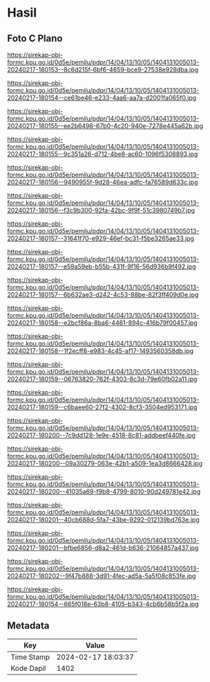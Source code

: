 # Hasil

## Foto C Plano

https://sirekap-obj-formc.kpu.go.id/0d5e/pemilu/pdpr/14/04/13/10/05/1404131005013-20240217-180153--8c6d215f-6bf6-4659-bce9-27538e928dba.jpg

https://sirekap-obj-formc.kpu.go.id/0d5e/pemilu/pdpr/14/04/13/10/05/1404131005013-20240217-180154--ce61be46-e233-4aa6-aa7a-d2001fa065f0.jpg

https://sirekap-obj-formc.kpu.go.id/0d5e/pemilu/pdpr/14/04/13/10/05/1404131005013-20240217-180155--ee2b6498-67b0-4c20-940e-7278e445a62b.jpg

https://sirekap-obj-formc.kpu.go.id/0d5e/pemilu/pdpr/14/04/13/10/05/1404131005013-20240217-180155--9c351a26-d712-4be8-ac60-1096f5308893.jpg

https://sirekap-obj-formc.kpu.go.id/0d5e/pemilu/pdpr/14/04/13/10/05/1404131005013-20240217-180156--9490955f-9d28-46ea-adfc-fa76589d633c.jpg

https://sirekap-obj-formc.kpu.go.id/0d5e/pemilu/pdpr/14/04/13/10/05/1404131005013-20240217-180156--f3c9b300-92fa-42bc-9f9f-51c3980749b7.jpg

https://sirekap-obj-formc.kpu.go.id/0d5e/pemilu/pdpr/14/04/13/10/05/1404131005013-20240217-180157--31641f70-e929-46ef-bc31-f5be3265ae33.jpg

https://sirekap-obj-formc.kpu.go.id/0d5e/pemilu/pdpr/14/04/13/10/05/1404131005013-20240217-180157--e59a59eb-b55b-431f-9f16-56d936b9f492.jpg

https://sirekap-obj-formc.kpu.go.id/0d5e/pemilu/pdpr/14/04/13/10/05/1404131005013-20240217-180157--6b632ae3-d242-4c53-88be-82f3ff409d0e.jpg

https://sirekap-obj-formc.kpu.go.id/0d5e/pemilu/pdpr/14/04/13/10/05/1404131005013-20240217-180158--e2bcf86a-8ba6-4461-894c-416b79f00457.jpg

https://sirekap-obj-formc.kpu.go.id/0d5e/pemilu/pdpr/14/04/13/10/05/1404131005013-20240217-180158--1f2ecff8-e983-4c45-af17-1493560358db.jpg

https://sirekap-obj-formc.kpu.go.id/0d5e/pemilu/pdpr/14/04/13/10/05/1404131005013-20240217-180159--06763820-762f-4303-8c3d-79e60fb02a11.jpg

https://sirekap-obj-formc.kpu.go.id/0d5e/pemilu/pdpr/14/04/13/10/05/1404131005013-20240217-180159--c6baee60-27f2-4302-8cf3-3504ed953171.jpg

https://sirekap-obj-formc.kpu.go.id/0d5e/pemilu/pdpr/14/04/13/10/05/1404131005013-20240217-180200--7c9dd128-1e9e-4518-8c81-addbeef440fe.jpg

https://sirekap-obj-formc.kpu.go.id/0d5e/pemilu/pdpr/14/04/13/10/05/1404131005013-20240217-180200--09a30279-063e-42b1-a509-1ea3d8666428.jpg

https://sirekap-obj-formc.kpu.go.id/0d5e/pemilu/pdpr/14/04/13/10/05/1404131005013-20240217-180200--41035a69-f9b8-4799-8010-90d249781e42.jpg

https://sirekap-obj-formc.kpu.go.id/0d5e/pemilu/pdpr/14/04/13/10/05/1404131005013-20240217-180201--40cb688d-5fa7-43be-9292-012139bd763e.jpg

https://sirekap-obj-formc.kpu.go.id/0d5e/pemilu/pdpr/14/04/13/10/05/1404131005013-20240217-180201--bfbe6856-d8a2-461d-b636-21064857a437.jpg

https://sirekap-obj-formc.kpu.go.id/0d5e/pemilu/pdpr/14/04/13/10/05/1404131005013-20240217-180202--9f47b888-3d91-4fec-ad5a-5a5f08c853fe.jpg

https://sirekap-obj-formc.kpu.go.id/0d5e/pemilu/pdpr/14/04/13/10/05/1404131005013-20240217-180154--665f018e-63b8-4105-b343-4cb6b58b5f2a.jpg


## Metadata

| Key        | Value               |
| ---------- | ------------------- |
| Time Stamp | 2024-02-17 18:03:37 |
| Kode Dapil | 1402                |



